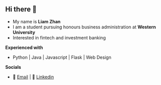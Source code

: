## Hi there 👋

- My name is **Liam Zhan**
- I am a student pursuing honours business administration at **Western University**
- Interested in fintech and investment banking
  
**Experienced with**
- Python | Java | Javascript | Flask | Web Design

**Socials**
- 📧 [Email](lzha87@uwo.ca) | 💼 [Linkedin](https://www.linkedin.com/in/liamzhan/)
